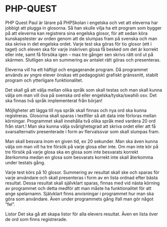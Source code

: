 # PHP-QUEST
PHP Quest
Paul är lärare på PHPSkolan i engelska och vet att eleverna har jobbigt att plugga in glosorna. Så han skulle vilja ha ett program som bygger på att eleverna kan registrera sina engelska glosor, för att sedan köra kunskapstester av orden genom att de slumpas fram på svenska och man ska skriva in det engelska ordet. Varje test ska göras för tio glosor (ett i taget) och eleven ska för varje inskriven glosa få besked om det är korrekt eller inte, samt få försöka igen – max tre gånger sen skrivs rätt ord ut på skärmen. Slutligen ska en summering av antalet rätt göras
och presenteras.

Eleverna vill ha ett häftigt och engagerande program. Då programmet används av yngre elever önskas ett pedagogiskt grafiskt gränssnitt, stabilt program och ytterligare funktionalitet.

Det skall gå att välja mellan olika språk som skall testas och man skall kunna välja om man vill öva på svenska ord eller engelska/tyska/swahili osv. Det ska finnas två språk implementerat från början!

Möjligheter att lägga till nya språk skall finnas och nya ord ska kunna registreras. Glosorna skall sparas i textfiler så att data inte förloras mellan körningar. Programmet skall innehålla två olika språk med vardera 20 ord från start.! Man ska kunna välja svårighetsgrad att skriva ordet eller att få svarsalternativ presenterade i form av flervalssvar som skall slumpas fram.

Man skall besvara inom en given tid, ex 20 sekunder. Man ska även kunna välja om man vill ha tre försök på varje glosa eller inte. Om man inte kör på tre försök på varje glosa ska en glosa som inte besvarats korrekt återkomma medan en glosa som besvarats korrekt inte skall återkomma under testats gång.

Varje test körs på 10 glosor. Summering av resultat skall ske och sparas för varje användare och skall presenteras i form av en lista ordnad efter bästa resultat. Dessa resultat skall självklart sparas, finnas med vid nästa körning av programmet och detta medför att man måste ha funktionalitet för att ange spelarnamn. Självklart finns anvisningar i programmet hur man ska göra som användare. Även under programmets gång ifall man gör något ”fel”.

Listor
Det ska gå att skapa listor för alla elevers resultat. Även en lista över de ord som finns registrerade.

